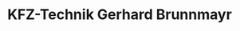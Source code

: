 ---
title: "KFZ-Technik Gerhard Brunnmayr"
url: /heiligenberg/kfz-technik-gerhard-brunnmayr/
shop: Autowerkstatt
---